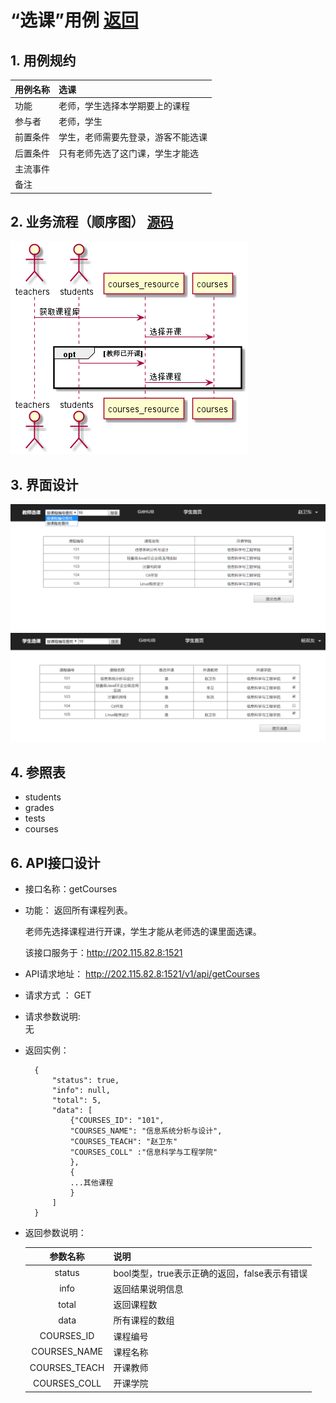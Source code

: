 # “选课”用例 [返回](./README.md)
## 1. 用例规约


|用例名称|选课|
|-------|:-------------|
|功能|老师，学生选择本学期要上的课程|
|参与者|老师，学生|
|前置条件|学生，老师需要先登录，游客不能选课|
|后置条件|只有老师先选了这门课，学生才能选 |
|主流事件| |
|备注| |

## 2. 业务流程（顺序图） [源码](./src/sequence选课.puml)
![sequence4](./sequence选课.png) 

## 3. 界面设计
![teacher_choose](./teacher_choose.png) 
![student_choose](./student_choose.png) 

## 4. 参照表

- students
- grades
- tests
- courses

## 6. API接口设计

- 接口名称：getCourses
    
- 功能：
    返回所有课程列表。   
    
    老师先选择课程进行开课，学生才能从老师选的课里面选课。
    
    该接口服务于：http://202.115.82.8:1521
    
- API请求地址： 
    http://202.115.82.8:1521/v1/api/getCourses

- 请求方式 ：
    GET  

- 请求参数说明:        
    无
    
- 返回实例：

        {
            "status": true,
            "info": null, 
            "total": 5,         
            "data": [
                {"COURSES_ID": "101", 
                "COURSES_NAME": "信息系统分析与设计", 
                "COURSES_TEACH": "赵卫东"
                "COURSES_COLL" :"信息科学与工程学院"
                }, 
                {
                ...其他课程
                }
            ] 
        }
  
- 返回参数说明：    
 
  |参数名称|说明|
  |:---------:|:--------------------------------------------------------|      
  |status|bool类型，true表示正确的返回，false表示有错误|
  |info|返回结果说明信息|
  |total|返回课程数|
  |data|所有课程的数组|
  |COURSES_ID|课程编号|
  |COURSES_NAME|课程名称|
  |COURSES_TEACH|开课教师|
  |COURSES_COLL|开课学院|
  
